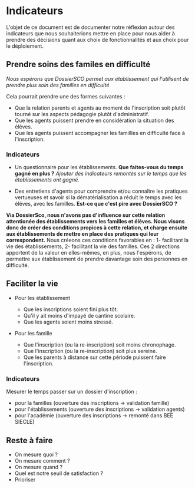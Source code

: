 # Indicateurs

L'objet de ce document est de documenter notre réflexion autour des indicateurs que nous souhaiterions mettre en place pour nous aider à prendre des décisions quant aux choix de fonctionnalités et aux choix pour le déploiement.


## Prendre soins des familes en difficulté

_Nous espérons que DossierSCO permet aux établissement qui l'utilisent de prendre plus soin des familles en difficulté_

Cela pourrait prendre une des formes suivantes :

- Que la relation parents et agents au moment de l'inscription soit plutôt tourné sur les aspects pédagogie plutôt d'administratif.
- Que les agents puissent prendre en considération la situation des élèves.
- Que les agents puissent accompagner les famillles en difficulté face à l'inscription.

### Indicateurs

- Un questionnaire pour les établissements. **Que faites-vous du temps gagné en plus ?** _Ajouter des indicateurs remontés sur le temps que les établissements ont gagné._


- Des entretiens d'agents pour comprendre et/ou connaître les pratiques vertueuses et savoir si la dématérialisation a réduit le temps avec les élèves, avec les familles. **Est-ce que c'est pire avec DossierSCO ?**

**Via DossierSco, nous n'avons pas d'influence sur cette relation attentionée des établissements vers les familles et élèves. Nous visons donc de créer des conditions propices à cette relation, et charge ensuite aux établissements de mettre en place des pratiques qui leur correspondent.** Nous créeons ces conditions favorables en : 1- facilitant la vie des établissements, 2- facilitant la vie des familles. Ces 2 directions apportent de la valeur en elles-mêmes, en plus, nous l'espérons, de permettre aux établissement de prendre davantage soin des personnes en difficulté.

## Faciliter la vie

- Pour les établissement
  - Que les inscriptions soient fini plus tôt.
  - Qu'il y ait moins d'impayé de cantine scolaire.
  - Que les agents soient moins stressé.

- Pour les famille
  - Que l'inscription (ou la re-inscription) soit moins chronophage.
  - Que l'inscription (ou la re-inscription) soit plus sereine.
  - Que les parents à distance sur cette période puissent faire l'inscription.

### Indicateurs

Mesurer le temps passer sur un dossier d'inscription :
- pour la familles (ouverture des inscriptions -> validation famille)
- pour l'établissements (ouverture des inscriptions -> validation agents)
- pour l'académie (ouverture des inscriptions -> remonté dans BEE SIECLE)


## Reste à faire

- On mesure quoi ?
- On mesure comment ?
- On mesure quand ?
- Quel est notre seuil de satisfaction ?
- Prioriser
